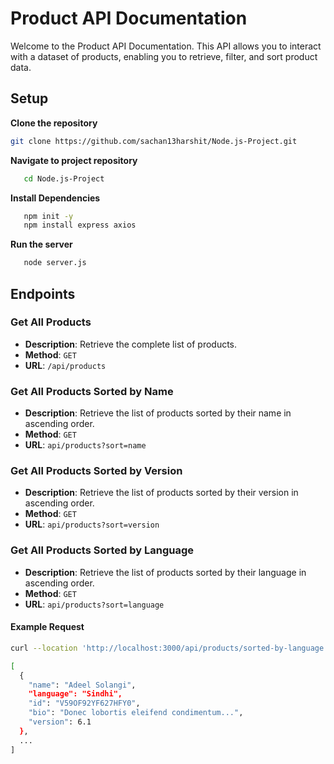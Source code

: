 # Product API Documentation

Welcome to the Product API Documentation. This API allows you to interact with a dataset of products, enabling you to retrieve, filter, and sort product data.

## Setup

 **Clone the repository**

   ```sh
   git clone https://github.com/sachan13harshit/Node.js-Project.git
  ```
**Navigate to project repository**
```sh
   cd Node.js-Project
  ```
**Install Dependencies**
```sh
   npm init -y
   npm install express axios
  ```
**Run the server**
```sh
   node server.js
  ```


## Endpoints

### Get All Products

- **Description**: Retrieve the complete list of products.
- **Method**: `GET`
- **URL**: `/api/products`

### Get All Products Sorted by Name

- **Description**: Retrieve the list of products sorted by their name in ascending order.
- **Method**: `GET`
- **URL**: `api/products?sort=name`

### Get All Products Sorted by Version

- **Description**: Retrieve the list of products sorted by their version in ascending order.
- **Method**: `GET`
- **URL**: `api/products?sort=version`

### Get All Products Sorted by Language

- **Description**: Retrieve the list of products sorted by their language in ascending order.
- **Method**: `GET`
- **URL**: `api/products?sort=language`

#### Example Request

```sh
curl --location 'http://localhost:3000/api/products/sorted-by-language'

[
  {
    "name": "Adeel Solangi",
    "language": "Sindhi",
    "id": "V59OF92YF627HFY0",
    "bio": "Donec lobortis eleifend condimentum...",
    "version": 6.1
  },
  ...
]




  

